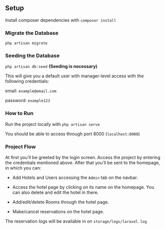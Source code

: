 ## Setup

Install composer dependencies with `composer install`

### Migrate the Database
`php artisan migrate`

### Seeding the Database
`php artisan db:seed` **(Seeding is necessary)**

This will give you a default user with manager-level access with the following credentials:

email: `example@email.com`

password: `example123`

### How to Run

Run the project locally with `php artisan serve`

You should be able to access through port 8000 (`localhost:8000`)

### Project Flow

At first you'll be greeted by the login screen. Access the project by entering the credentials mentioned above. After that you'll be sent to the homepage, in which you can:

- Add Hotels and Users accessing the `Admin` tab on the navbar.


- Access the hotel page by clicking on its name on the homepage. You can also delete and edit the hotel in there.


- Add/edit/delete Rooms through the hotel page.


- Make/cancel reservations on the hotel page.

The reservation logs will be available in on `storage/logs/laravel.log`
